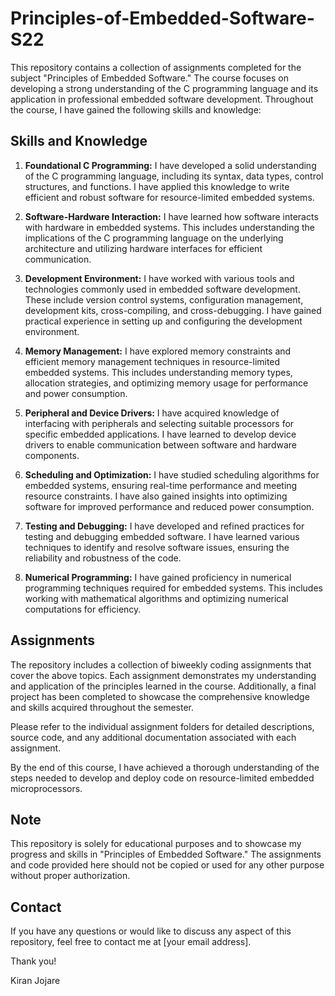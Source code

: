 # Principles-of-Embedded-Software-S22

This repository contains a collection of assignments completed for the subject "Principles of Embedded Software." The course focuses on developing a strong understanding of the C programming language and its application in professional embedded software development. Throughout the course, I have gained the following skills and knowledge:

## Skills and Knowledge

1. **Foundational C Programming:** I have developed a solid understanding of the C programming language, including its syntax, data types, control structures, and functions. I have applied this knowledge to write efficient and robust software for resource-limited embedded systems.

2. **Software-Hardware Interaction:** I have learned how software interacts with hardware in embedded systems. This includes understanding the implications of the C programming language on the underlying architecture and utilizing hardware interfaces for efficient communication.

3. **Development Environment:** I have worked with various tools and technologies commonly used in embedded software development. These include version control systems, configuration management, development kits, cross-compiling, and cross-debugging. I have gained practical experience in setting up and configuring the development environment.

4. **Memory Management:** I have explored memory constraints and efficient memory management techniques in resource-limited embedded systems. This includes understanding memory types, allocation strategies, and optimizing memory usage for performance and power consumption.

5. **Peripheral and Device Drivers:** I have acquired knowledge of interfacing with peripherals and selecting suitable processors for specific embedded applications. I have learned to develop device drivers to enable communication between software and hardware components.

6. **Scheduling and Optimization:** I have studied scheduling algorithms for embedded systems, ensuring real-time performance and meeting resource constraints. I have also gained insights into optimizing software for improved performance and reduced power consumption.

7. **Testing and Debugging:** I have developed and refined practices for testing and debugging embedded software. I have learned various techniques to identify and resolve software issues, ensuring the reliability and robustness of the code.

8. **Numerical Programming:** I have gained proficiency in numerical programming techniques required for embedded systems. This includes working with mathematical algorithms and optimizing numerical computations for efficiency.

## Assignments

The repository includes a collection of biweekly coding assignments that cover the above topics. Each assignment demonstrates my understanding and application of the principles learned in the course. Additionally, a final project has been completed to showcase the comprehensive knowledge and skills acquired throughout the semester.

Please refer to the individual assignment folders for detailed descriptions, source code, and any additional documentation associated with each assignment.

By the end of this course, I have achieved a thorough understanding of the steps needed to develop and deploy code on resource-limited embedded microprocessors.

## Note

This repository is solely for educational purposes and to showcase my progress and skills in "Principles of Embedded Software." The assignments and code provided here should not be copied or used for any other purpose without proper authorization.

## Contact

If you have any questions or would like to discuss any aspect of this repository, feel free to contact me at [your email address].

Thank you!

Kiran Jojare
 
